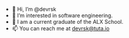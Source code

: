 - 👋 Hi, I’m @devrsk
- 👀 I’m interested in software engineering.
- 🌱 I am a current graduate of the ALX School.
- 📫 You can reach me at devrsk@tuta.io

<!---
devrsk/devrsk is a ✨ special ✨ repository because its `README.md` (this file) appears on your GitHub profile.
You can click the Preview link to take a look at your changes.
--->
